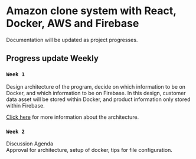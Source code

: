 # Amazon clone system with React, Docker, AWS and Firebase

Documentation will be updated as project progresses.

## Progress update Weekly

### `Week 1`

Design architecture of the program, decide on which information to be on Docker, and which information to be on Firebase. In this design, customer data asset will be stored within Docker, and product information only stored within Firebase. 

[Click here](https://github.com/Flazzing/Amazon-Ecommerce-with-AWS/blob/master/Architecture/architecture.png) for more information about the architecture.

### `Week 2`

Discussion Agenda \
Approval for architecture, setup of docker, tips for file configuration.
